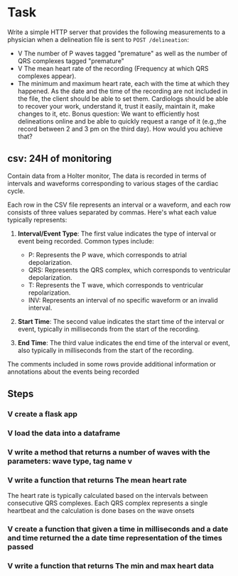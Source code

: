 # Task
Write a simple HTTP server that provides the following measurements to a physician when a delineation file is sent to `POST /delineation`:
- V The number of P waves tagged "premature" as well as the number of QRS complexes tagged "premature"
- V The mean heart rate of the recording (Frequency at which QRS complexes appear).
- The minimum and maximum heart rate, each with the time at which they happened. As the date and the time of the recording are not included in the file, the client should be able to set them.
Cardiologs should be able to recover your work, understand it, trust it easily, maintain it, make changes to it, etc.
Bonus question: We want to efficiently host delineations online and be able to quickly request a range of it (e.g.,the record between 2 and 3 pm on the third day). How would you achieve that?




##  csv: 24H of monitoring
Contain data from a Holter monitor, The data is recorded in terms of intervals and waveforms corresponding to various stages of the cardiac cycle. 

Each row in the CSV file represents an interval or a waveform, and each row consists of three values separated by commas. Here's what each value typically represents:

1. **Interval/Event Type**: The first value indicates the type of interval or event being recorded. Common types include:
   - P: Represents the P wave, which corresponds to atrial depolarization.
   - QRS: Represents the QRS complex, which corresponds to ventricular depolarization.
   - T: Represents the T wave, which corresponds to ventricular repolarization.
   - INV: Represents an interval of no specific waveform or an invalid interval.
   

2. **Start Time**: The second value indicates the start time of the interval or event, typically in milliseconds from the start of the recording.
3. **End Time**: The third value indicates the end time of the interval or event, also typically in milliseconds from the start of the recording.

The comments included in some rows provide additional information or annotations about the events being recorded

## Steps

### V create a flask app
### V load the data into a dataframe 
### V write a method that returns a number of waves with the parameters: wave type, tag name v
### V write a function that returns The mean heart rate 
The heart rate is typically calculated based on the intervals between consecutive QRS complexes. Each QRS complex represents a single heartbeat
and the calculation is done bases on the  wave onsets 
### V create a function that given a time in milliseconds and a date and time returned the a date time representation of the times passed 
### V write a function that returns The min and max heart data

